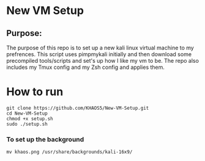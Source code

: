 # New VM Setup 
## Purpose:
The purpose of this repo is to set up a new kali linux virtual machine to my prefrences. This script uses pimpmykali initially and then download some precompiled tools/scripts and set's up how I like my vm to be. The repo also includes my Tmux config and my Zsh config and applies them. 

# How to run 
`git clone https://github.com/KHAOS5/New-VM-Setup.git `\
`cd New-VM-Setup`\
`chmod +x setup.sh`\
`sudo ./setup.sh`

### To set up the background 
`mv khaos.png /usr/share/backgrounds/kali-16x9/`
